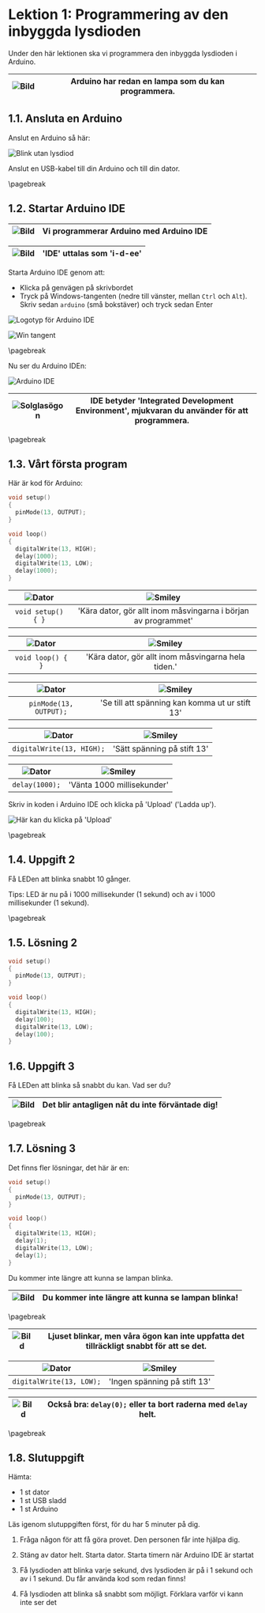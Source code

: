 # Lektion 1: Programmering av den inbyggda lysdioden

Under den här lektionen ska vi programmera den inbyggda lysdioden
i Arduino.

![Bild](EmojiSunglasses.png) | Arduino har redan en lampa som du kan programmera.
:-------------:|:----------------------------------------:

## 1.1. Ansluta en Arduino

Anslut en Arduino så här:

![Blink utan lysdiod](anvaendning_av_den_inbyggda_lysdioden_arduino.png)

Anslut en USB-kabel till din Arduino och till din dator.

\pagebreak

## 1.2. Startar Arduino IDE

![Bild](EmojiSunglasses.png) | Vi programmerar Arduino med Arduino IDE
:-------------:|:----------------------------------------:

![Bild](EmojiBowtie.png) | 'IDE' uttalas som 'i-d-ee'
:-------------:|:----------------------------------------:

Starta Arduino IDE genom att:

- Klicka på genvägen på skrivbordet
- Tryck på Windows-tangenten (nedre till vänster, mellan `Ctrl` och `Alt`). Skriv
   sedan `arduino` (små bokstäver) och tryck sedan Enter

![Logotyp för Arduino IDE](anvaendning_av_den_inbyggda_lysdioden_ide_logo.png)

![Win tangent](anvaendning_av_den_inbyggda_lysdioden_win_tangent.jpg)

\pagebreak

Nu ser du Arduino IDEn:

![Arduino IDE](anvaendning_av_den_inbyggda_lysdioden_ide.png)

![Solglasögon](EmojiSunglasses.png) | IDE betyder 'Integrated Development Environment', mjukvaran du använder för att programmera.
:-------------:|:----------------------------------------:

\pagebreak

## 1.3. Vårt första program

Här är kod för Arduino:

```c++
void setup() 
{
  pinMode(13, OUTPUT);
}

void loop() 
{
  digitalWrite(13, HIGH);
  delay(1000);
  digitalWrite(13, LOW);
  delay(1000);
}
```

![Dator](EmojiComputer.png) | ![Smiley](EmojiSmiley.png)
:-------------:|:----------------------------------------:
`void setup() { }`|'Kära dator, gör allt inom måsvingarna i början av programmet'

![Dator](EmojiComputer.png) | ![Smiley](EmojiSmiley.png)
:-------------:|:----------------------------------------:
`void loop() { }`|'Kära dator, gör allt inom måsvingarna hela tiden.'

![Dator](EmojiComputer.png) | ![Smiley](EmojiSmiley.png)
:-------------:|:----------------------------------------:
`pinMode(13, OUTPUT);`|'Se till att spänning kan komma ut ur stift 13'

![Dator](EmojiComputer.png) | ![Smiley](EmojiSmiley.png)
:-------------:|:----------------------------------------:
`digitalWrite(13, HIGH);`|'Sätt spänning på stift 13'

![Dator](EmojiComputer.png) | ![Smiley](EmojiSmiley.png)
:-------------:|:----------------------------------------:
`delay(1000);`|'Vänta 1000 millisekunder'

Skriv in koden i Arduino IDE och klicka på 'Upload' ('Ladda up').

![Här kan du klicka på 'Upload'](anvaendning_av_den_inbyggda_lysdioden_upload.png)

\pagebreak

## 1.4. Uppgift 2

Få LEDen att blinka snabbt 10 gånger.

Tips: LED är nu på i 1000 millisekunder (1 sekund) och av i 1000 millisekunder (1 sekund).

\pagebreak

## 1.5. Lösning 2

```c++
void setup()
{
  pinMode(13, OUTPUT);
}

void loop() 
{
  digitalWrite(13, HIGH);
  delay(100);
  digitalWrite(13, LOW);
  delay(100);
}
```

## 1.6. Uppgift 3

Få LEDen att blinka så snabbt du kan. Vad ser du?

![Bild](EmojiSunglasses.png) | Det blir antagligen nåt du inte förväntade dig!
:-------------:|:----------------------------------------:

\pagebreak

## 1.7. Lösning 3

Det finns fler lösningar, det här är en:

```c++
void setup()
{
  pinMode(13, OUTPUT);
}

void loop() 
{
  digitalWrite(13, HIGH);
  delay(1);
  digitalWrite(13, LOW);
  delay(1);
}
```

Du kommer inte längre att kunna se lampan blinka.

![Bild](EmojiSunglasses.png) | Du kommer inte längre att kunna se lampan blinka!
:-------------:|:----------------------------------------:

\pagebreak

![Bild](EmojiBowtie.png) | Ljuset blinkar, men våra ögon kan inte uppfatta det tillräckligt snabbt för att se det.
:-------------:|:----------------------------------------:

![Dator](EmojiComputer.png) | ![Smiley](EmojiSmiley.png)
:-------------:|:----------------------------------------:
`digitalWrite(13, LOW);`|'Ingen spänning på stift 13'

![Bild](EmojiBowtie.png) | Också bra: `delay(0);` eller ta bort raderna med `delay` helt.
:-------------:|:----------------------------------------:

\pagebreak

## 1.8. Slutuppgift

Hämta:

- 1 st dator
- 1 st USB sladd
- 1 st Arduino

Läs igenom slutuppgiften först, för du har 5 minuter på dig.

1. Fråga någon för att få göra provet. Den personen får inte hjälpa dig.

2. Stäng av dator helt. Starta dator. Starta timern när Arduino IDE är startat

3. Få lysdioden att blinka varje sekund,
   dvs lysdioden är på i 1 sekund och av i 1 sekund.
   Du får använda kod som redan finns!

4. Få lysdioden att blinka så snabbt som möjligt.
   Förklara varför vi kann inte ser det
